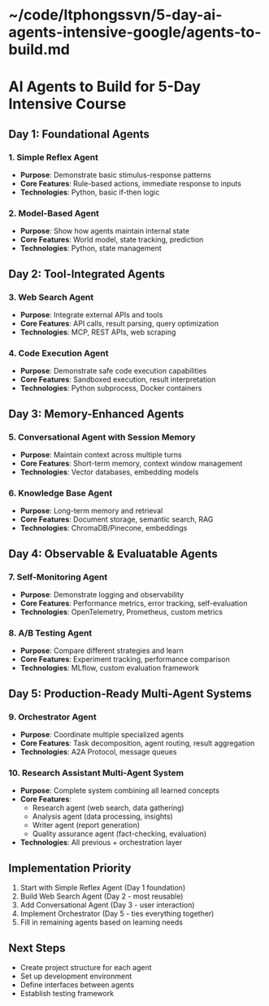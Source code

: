 # ~/code/ltphongssvn/5-day-ai-agents-intensive-google/agents-to-build.md
# AI Agents to Build for 5-Day Intensive Course

## Day 1: Foundational Agents
### 1. Simple Reflex Agent
- **Purpose**: Demonstrate basic stimulus-response patterns
- **Core Features**: Rule-based actions, immediate response to inputs
- **Technologies**: Python, basic if-then logic

### 2. Model-Based Agent
- **Purpose**: Show how agents maintain internal state
- **Core Features**: World model, state tracking, prediction
- **Technologies**: Python, state management

## Day 2: Tool-Integrated Agents
### 3. Web Search Agent
- **Purpose**: Integrate external APIs and tools
- **Core Features**: API calls, result parsing, query optimization
- **Technologies**: MCP, REST APIs, web scraping

### 4. Code Execution Agent
- **Purpose**: Demonstrate safe code execution capabilities
- **Core Features**: Sandboxed execution, result interpretation
- **Technologies**: Python subprocess, Docker containers

## Day 3: Memory-Enhanced Agents
### 5. Conversational Agent with Session Memory
- **Purpose**: Maintain context across multiple turns
- **Core Features**: Short-term memory, context window management
- **Technologies**: Vector databases, embedding models

### 6. Knowledge Base Agent
- **Purpose**: Long-term memory and retrieval
- **Core Features**: Document storage, semantic search, RAG
- **Technologies**: ChromaDB/Pinecone, embeddings

## Day 4: Observable & Evaluatable Agents
### 7. Self-Monitoring Agent
- **Purpose**: Demonstrate logging and observability
- **Core Features**: Performance metrics, error tracking, self-evaluation
- **Technologies**: OpenTelemetry, Prometheus, custom metrics

### 8. A/B Testing Agent
- **Purpose**: Compare different strategies and learn
- **Core Features**: Experiment tracking, performance comparison
- **Technologies**: MLflow, custom evaluation framework

## Day 5: Production-Ready Multi-Agent Systems
### 9. Orchestrator Agent
- **Purpose**: Coordinate multiple specialized agents
- **Core Features**: Task decomposition, agent routing, result aggregation
- **Technologies**: A2A Protocol, message queues

### 10. Research Assistant Multi-Agent System
- **Purpose**: Complete system combining all learned concepts
- **Core Features**: 
  - Research agent (web search, data gathering)
  - Analysis agent (data processing, insights)
  - Writer agent (report generation)
  - Quality assurance agent (fact-checking, evaluation)
- **Technologies**: All previous + orchestration layer

## Implementation Priority
1. Start with Simple Reflex Agent (Day 1 foundation)
2. Build Web Search Agent (Day 2 - most reusable)
3. Add Conversational Agent (Day 3 - user interaction)
4. Implement Orchestrator (Day 5 - ties everything together)
5. Fill in remaining agents based on learning needs

## Next Steps
- Create project structure for each agent
- Set up development environment
- Define interfaces between agents
- Establish testing framework
